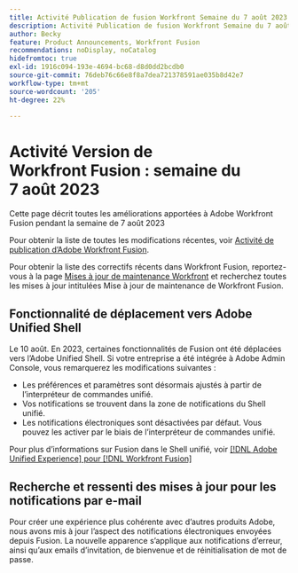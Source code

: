 ```yaml
---
title: Activité Publication de fusion Workfront Semaine du 7 août 2023
description: Activité Publication de fusion Workfront Semaine du 7 août 2023
author: Becky
feature: Product Announcements, Workfront Fusion
recommendations: noDisplay, noCatalog
hidefromtoc: true
exl-id: 1916c094-193e-4694-bc68-d8d0dd2bcdb0
source-git-commit: 76deb76c66e8f8a7dea721378591ae035b8d42e7
workflow-type: tm+mt
source-wordcount: '205'
ht-degree: 22%

---
```


# Activité Version de Workfront Fusion : semaine du 7 août 2023

Cette page décrit toutes les améliorations apportées à Adobe Workfront Fusion pendant la semaine de
7 août 2023

Pour obtenir la liste de toutes les modifications récentes, voir [Activité de publication d’Adobe Workfront Fusion](../../../product-announcements/product-releases/fusion-release-activity/fusion-release-activity.md).

Pour obtenir la liste des correctifs récents dans Workfront Fusion, reportez-vous à la page [Mises à jour de maintenance Workfront](https://experienceleague.adobe.com/docs/workfront-known-issues/releases/current-updates.html?lang=fr) et recherchez toutes les mises à jour intitulées Mise à jour de maintenance de Workfront Fusion.

## Fonctionnalité de déplacement vers Adobe Unified Shell

Le 10 août. En 2023, certaines fonctionnalités de Fusion ont été déplacées vers l’Adobe Unified Shell. Si votre entreprise a été intégrée à Adobe Admin Console, vous remarquerez les modifications suivantes :

* Les préférences et paramètres sont désormais ajustés à partir de l’interpréteur de commandes unifié.
* Vos notifications se trouvent dans la zone de notifications du Shell unifié.
* Les notifications électroniques sont désactivées par défaut. Vous pouvez les activer par le biais de l’interpréteur de commandes unifié.

Pour plus d’informations sur Fusion dans le Shell unifié, voir [[!DNL Adobe Unified Experience] pour [!DNL Workfront Fusion]](/help/quicksilver/workfront-fusion/fusion-in-admin-console/fusion-unified-experience.md)


## Recherche et ressenti des mises à jour pour les notifications par e-mail

Pour créer une expérience plus cohérente avec d’autres produits Adobe, nous avons mis à jour l’aspect des notifications électroniques envoyées depuis Fusion. La nouvelle apparence s’applique aux notifications d’erreur, ainsi qu’aux emails d’invitation, de bienvenue et de réinitialisation de mot de passe.
